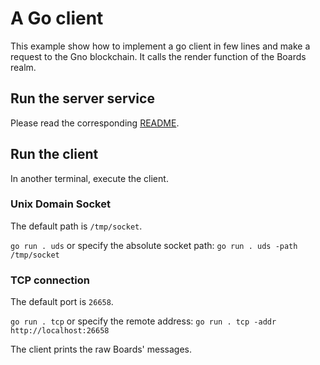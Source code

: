 # A Go client

This example show how to implement a go client in few lines and make a request
to the Gno blockchain. It calls the render function of the Boards realm.

## Run the server service

Please read the corresponding
[README](https://github.com/gnolang/gnomobile/blob/main/goserver/README.md).

## Run the client

In another terminal, execute the client.

### Unix Domain Socket

The default path is `/tmp/socket`.

`go run . uds` or specify the absolute socket path:
`go run . uds -path /tmp/socket`

### TCP connection

The default port is `26658`.

`go run . tcp` or specify the remote address:
`go run . tcp -addr http://localhost:26658`

The client prints the raw Boards' messages.
